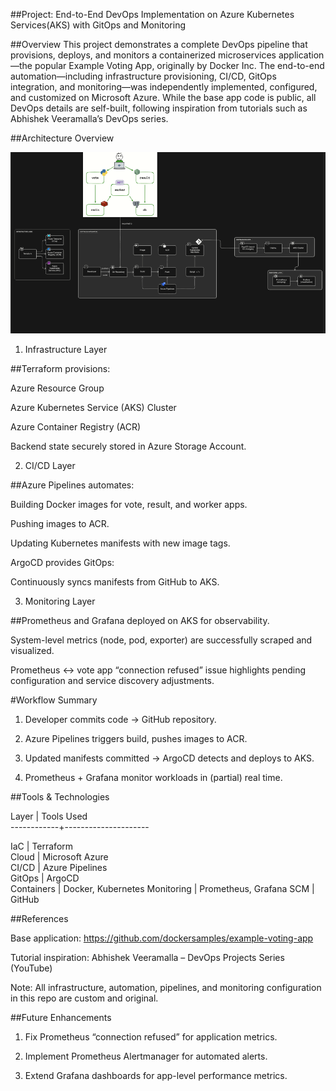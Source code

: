 ##Project: End-to-End DevOps Implementation on Azure Kubernetes Services(AKS) with GitOps and Monitoring

##Overview
This project demonstrates a complete DevOps pipeline that provisions, deploys, and monitors a containerized microservices application—the popular Example Voting App, originally by Docker Inc. 
The end-to-end automation—including infrastructure provisioning, CI/CD, GitOps integration, and monitoring—was independently implemented, configured, and customized on Microsoft Azure. 
While the base app code is public, all DevOps details are self-built, following inspiration from tutorials such as Abhishek Veeramalla’s DevOps series.


##Architecture Overview

![Architecture Diagram](docs/screenshots/Project-workflow.PNG)

1. Infrastructure Layer

##Terraform provisions:

Azure Resource Group

Azure Kubernetes Service (AKS) Cluster

Azure Container Registry (ACR)

Backend state securely stored in Azure Storage Account.


2. CI/CD Layer

##Azure Pipelines automates:

Building Docker images for vote, result, and worker apps.

Pushing images to ACR.

Updating Kubernetes manifests with new image tags.

ArgoCD provides GitOps:

Continuously syncs manifests from GitHub to AKS.


3. Monitoring Layer

##Prometheus and Grafana deployed on AKS for observability.

System-level metrics (node, pod, exporter) are successfully scraped and visualized.

Prometheus <-> vote app “connection refused” issue highlights pending configuration and service discovery adjustments.


#Workflow Summary

1. Developer commits code → GitHub repository.

2. Azure Pipelines triggers build, pushes images to ACR.

3. Updated manifests committed → ArgoCD detects and deploys to AKS.

4. Prometheus + Grafana monitor workloads in (partial) real time.



##Tools & Technologies

Layer       |  Tools Used         
------------+---------------------

IaC         |  Terraform          
Cloud       |  Microsoft Azure    
CI/CD       |  Azure Pipelines    
GitOps      |  ArgoCD             
Containers  |  Docker, Kubernetes 
Monitoring  |  Prometheus, Grafana
SCM         |  GitHub             


##References

Base application: https://github.com/dockersamples/example-voting-app

Tutorial inspiration: Abhishek Veeramalla – DevOps Projects Series (YouTube)

Note: All infrastructure, automation, pipelines, and monitoring configuration in this repo are custom and original.


##Future Enhancements


1. Fix Prometheus “connection refused” for application metrics.

2. Implement Prometheus Alertmanager for automated alerts.

3. Extend Grafana dashboards for app-level performance metrics.



